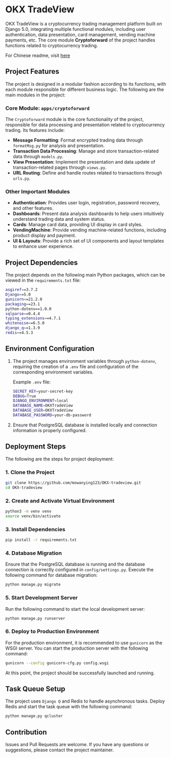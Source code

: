 # OKX TradeView

OKX TradeView is a cryptocurrency trading management platform built on Django 5.0, integrating multiple functional modules, including user authentication, data presentation, card management, vending machine payments, etc. The core module **Cryptoforward** of the project handles functions related to cryptocurrency trading.

For Chinese readme, visit [here](https://github.com/mowanying123/OKX-tradeview/blob/main/README_CN.md)

## Project Features

The project is designed in a modular fashion according to its functions, with each module responsible for different business logic. The following are the main modules in the project:

### Core Module: `apps/cryptoforward`

The `Cryptoforward` module is the core functionality of the project, responsible for data processing and presentation related to cryptocurrency trading. Its features include:
- **Message Formatting**: Format encrypted trading data through `formatMsg.py` for analysis and presentation.
- **Transaction Data Processing**: Manage and store transaction-related data through `models.py`.
- **View Presentation**: Implement the presentation and data update of transaction-related pages through `views.py`.
- **URL Routing**: Define and handle routes related to transactions through `urls.py`.

### Other Important Modules
- **Authentication**: Provides user login, registration, password recovery, and other features.
- **Dashboards**: Present data analysis dashboards to help users intuitively understand trading data and system status.
- **Cards**: Manage card data, providing UI display in card styles.
- **VendingMachine**: Provide vending machine-related functions, including product display and payment.
- **UI & Layouts**: Provide a rich set of UI components and layout templates to enhance user experience.

## Project Dependencies

The project depends on the following main Python packages, which can be viewed in the `requirements.txt` file:

```bash
asgiref==3.7.2
Django==5.0
gunicorn==21.2.0
packaging==23.1
python-dotenv==1.0.0
sqlparse==0.4.4
typing_extensions==4.7.1
whitenoise==6.5.0
django_q==1.3.9
redis==4.5.3
```

## Environment Configuration

1. The project manages environment variables through `python-dotenv`, requiring the creation of a `.env` file and configuration of the corresponding environment variables.

   Example `.env` file:
   ```bash
   SECRET_KEY=your-secret-key
   DEBUG=True
   DJANGO_ENVIRONMENT=local
   DATABASE_NAME=OKXTradeView
   DATABASE_USER=OKXTradeView
   DATABASE_PASSWORD=your-db-password
   ```

2. Ensure that PostgreSQL database is installed locally and connection information is properly configured.

## Deployment Steps

The following are the steps for project deployment:

### 1. Clone the Project
```bash
git clone https://github.com/mowanying123/OKX-tradeview.git 
cd OKX-tradeview
```

### 2. Create and Activate Virtual Environment
```bash
python3 -m venv venv
source venv/bin/activate
```

### 3. Install Dependencies
```bash
pip install -r requirements.txt
```

### 4. Database Migration
Ensure that the PostgreSQL database is running and the database connection is correctly configured in `config/settings.py`. Execute the following command for database migration:
```bash
python manage.py migrate
```

### 5. Start Development Server
Run the following command to start the local development server:
```bash
python manage.py runserver
```

### 6. Deploy to Production Environment
For the production environment, it is recommended to use `gunicorn` as the WSGI server. You can start the production server with the following command:
```bash
gunicorn --config gunicorn-cfg.py config.wsgi
```

At this point, the project should be successfully launched and running.

## Task Queue Setup

The project uses `Django Q` and Redis to handle asynchronous tasks. Deploy Redis and start the task queue with the following command:
```bash
python manage.py qcluster
```

## Contribution

Issues and Pull Requests are welcome. If you have any questions or suggestions, please contact the project maintainer.